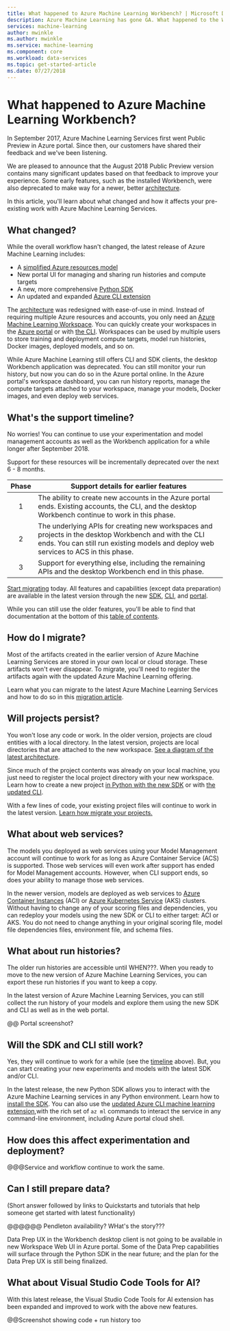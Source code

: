 ```yaml
---
title: What happened to Azure Machine Learning Workbench? | Microsoft Docs
description: Azure Machine Learning has gone GA. What happened to the Workbench application? 
services: machine-learning
author: mwinkle
ms.author: mwinkle
ms.service: machine-learning
ms.component: core
ms.workload: data-services
ms.topic: get-started-article
ms.date: 07/27/2018
---
```

# What happened to Azure Machine Learning Workbench?
 
In September 2017, Azure Machine Learning Services first went Public Preview in Azure portal. Since then, our customers have shared their feedback and we've been listening. 

We are pleased to announce that the August 2018 Public Preview version contains many significant updates based on that feedback to improve your experience. Some early features, such as the installed Workbench, were also deprecated to make way for a newer, better [architecture](concept-azure-machine-learning-architecture.md). 

In this article, you'll learn about what changed and how it affects your pre-existing work with Azure Machine Learning Services.

## What changed?

While the overall workflow hasn't changed, the latest release of Azure Machine Learning includes:
+ A [simplified Azure resources model](concept-azure-machine-learning-architecture.md)
+ New portal UI for managing and sharing run histories and compute targets
+ A new, more comprehensive [Python SDK](reference-azure-machine-learning-sdk.md)
+ An updated and expanded [Azure CLI extension](reference-azure-machine-learning-sdk.md)

The [architecture](concept-azure-machine-learning-architecture.md) was redesigned with ease-of-use in mind. Instead of requiring multiple Azure resources and accounts, you only need an [Azure Machine Learning Workspace](concept-azure-machine-learning-architecture.md).  You can quickly create your workspaces in the [Azure portal](quickstart-get-started.md) or with [the CLI](quickstart-get-started-with-cli.md).  Workspaces can be used by multiple users to store training and deployment compute targets, model run histories, Docker images, deployed models, and so on. 

While Azure Machine Learning still offers CLI and SDK clients, the desktop Workbench application was deprecated. You can still monitor your run history, but now you can do so in the Azure portal online. In the Azure portal's workspace dashboard, you can run history reports, manage the compute targets attached to your workspace, manage your models, Docker images, and even deploy web services.

<a name="timeline"></a>

## What's the support timeline?
No worries! You can continue to use your experimentation and model management accounts as well as the Workbench application for a while longer after September 2018. 

Support for these resources will be incrementally deprecated over the next 6 - 8 months. 

|Phase|Support details for earlier features|
|:---:|----------------|
|1|The ability to create new accounts in the Azure portal ends. Existing accounts, the CLI, and the desktop Workbench continue to work in this phase.|
|2|The underlying APIs for creating new workspaces and projects in the desktop Workbench and with the CLI ends. You can still run existing models and deploy web services to ACS in this phase.|
|3|Support for everything else, including the remaining APIs and the desktop Workbench end in this phase.|

[Start migrating](how-to-migrate.md) today. All features and capabilities (except data preparation) are available in the latest version through the new [SDK](reference-azure-machine-learning-sdk.md), [CLI](reference-azure-machine-learning-cli.md), and [portal](quickstart-get-started.md). 

While you can still use the older features, you'll be able to find that documentation at the bottom of this [table of contents](../desktop-workbench/tutorial-classifying-iris-part-1.md).

## How do I migrate?

Most of the artifacts created in the earlier version of Azure Machine Learning Services are stored in your own local or cloud storage. These artifacts won't ever disappear. To migrate, you'll need to register the artifacts again with the updated Azure Machine Learning offering. 

Learn what you can migrate to the latest Azure Machine Learning Services and how to do so in this [migration article](how-to-migrate.md).

## Will projects persist?

You won't lose any code or work. In the older version, projects are cloud entities with a local directory. In the latest version, projects are local directories that are attached to the new workspace. [See a diagram of the latest architecture](concept-azure-machine-learning-architecture.md). 

Since much of the project contents was already on your local machine, you just need to register the local project directory with your new workspace. Learn how to create a new project [in Python with the new SDK](quickstart-get-started.md) or with [the updated CLI](quickstart-get-started-with-cli.md).

With a few lines of code, your existing project files will continue to work in the latest version. [Learn how migrate your projects.](how-to-migrate.md#projects)

## What about web services?

The models you deployed as web services using your Model Management account will continue to work for as long as Azure Container Service (ACS) is supported. Those web services will even work after support has ended for Model Management accounts. However, when CLI support ends, so does your ability to manage those web services.

In the newer version, models are deployed as web services to [Azure Container Instances](how-to-deploy-to-aci.md) (ACI) or [Azure Kubernetes Service](how-to-deploy-to-aks.md) (AKS) clusters. Without having to change any of your scoring files and dependencies, you can redeploy your models using the new SDK or CLI to either target: ACI or AKS. You do not need to change anything in your original scoring file, model file dependencies files, environment file, and schema files. 

## What about run histories?

The older run histories are accessible until WHEN???. When you ready to move to the new version of Azure Machine Learning Services, you can export these run histories if you want to keep a copy. 

In the latest version of Azure Machine Learning Services, you can still collect the run history of your models and explore them using the new SDK and CLI as well as in the web portal. 

@@ Portal screenshot?

## Will the SDK and CLI still work?
Yes, they will continue to work for a while (see the [timeline](#timeline) above). But, you can start creating your new experiments and models with the latest SDK and/or CLI.

In the latest release, the new Python SDK allows you to interact with the Azure Machine Learning services in any Python environment. Learn how to [install the SDK](reference-azure-machine-learning-sdk.md).  You can also use the [updated Azure CLI machine learning extension](reference-azure-machine-learning-cli.md),with the rich set of `az ml` commands to interact the service in any command-line environment, including Azure portal cloud shell.
 
## How does this affect experimentation and deployment?

@@@Service and workflow continue to work the same.

## Can I still prepare data?
(Short answer followed by links to Quickstarts and tutorials that help someone get started with latest functionality)

@@@@@@ Pendleton availability? WHat's the story???

Data Prep UX in the Workbench desktop client is not going to be available in new Workspace Web UI in Azure portal. Some of the Data Prep capabilities will surface through the Python SDK in the near future; and the plan for the Data Prep UX is still being finalized.
 

## What about Visual Studio Code Tools for AI?

With this latest release, the Visual Studio Code Tools for AI extension has been expanded and improved to work with the above new features.

@@Screenshot showing code + run history too